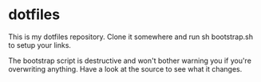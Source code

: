dotfiles
========

This is my dotfiles repository.  Clone it somewhere and run sh bootstrap.sh to setup your links.

The bootstrap script is destructive and won't bother warning you if you're overwriting anything.  Have a look at the source to see what it changes.
